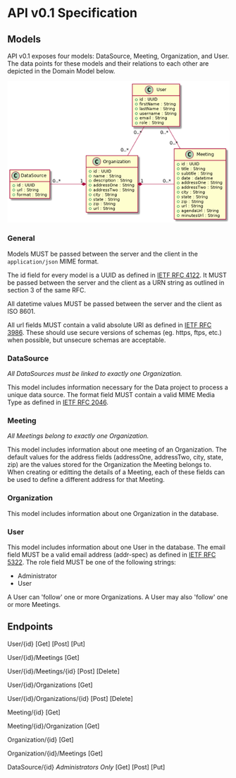 # API v0.1 Specification

## Models

API v0.1 exposes four models: DataSource, Meeting, Organization, and User. The data points for these models and their relations to each other are depicted in the Domain Model below.

![alt text](./domain-model/domain-model-0.1.png "Domain Model v0.1")

### General

Models MUST be passed between the server and the client in the `application/json` MIME format.

The id field for every model is a UUID as defined in [IETF RFC 4122](https://doi.org/10.17487/RFC4122). It MUST be passed between the server and the client as a URN string as outlined in section 3 of the same RFC.

All datetime values MUST be passed between the server and the client as ISO 8601.

All url fields MUST contain a valid absolute URI as defined in [IETF RFC 3986](https://doi.org/10.17487/RFC3986). These should use secure versions of schemas (eg. https, ftps, etc.) when possible, but unsecure schemas are acceptable.

### DataSource

*All DataSources must be linked to exactly one Organization.*

This model includes information necessary for the Data project to process a unique data source. The format field MUST contain a valid MIME Media Type as defined in [IETF RFC 2046](https://doi.org/10.17487/RFC2046).

### Meeting

*All Meetings belong to exactly one Organization.*

This model includes information about one meeting of an Organization. The default values for the address fields (addressOne, addressTwo, city, state, zip) are the values stored for the Organization the Meeting belongs to. When creating or editting the details of a Meeting, each of these fields can be used to define a different address for that Meeting.

### Organization

This model includes information about one Organization in the database.

### User

This model includes information about one User in the database. The email field MUST be a valid email address (addr-spec) as defined in [IETF RFC 5322](https://doi.org/10.17487/RFC5322). The role field MUST be one of the following strings:

* Administrator
* User

A User can 'follow' one or more Organizations. A User may also 'follow' one or more Meetings.

## Endpoints

User/{id}
[Get]
[Post]
[Put]

User/{id}/Meetings
[Get]

User/{id}/Meetings/{id}
[Post]
[Delete]

User/{id}/Organizations
[Get]

User/{id}/Organizations/{id}
[Post]
[Delete]

Meeting/{id}
[Get]

Meeting/{id}/Organization
[Get]

Organization/{id}
[Get]

Organization/{id}/Meetings
[Get]

DataSource/{id}
*Administrators Only*
[Get]
[Post]
[Put]
